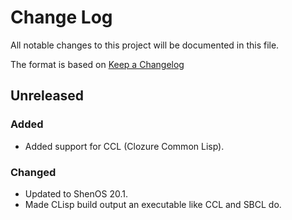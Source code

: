 # Change Log

All notable changes to this project will be documented in this file.

The format is based on [Keep a Changelog](http://keepachangelog.com/)

## Unreleased

### Added
- Added support for CCL (Clozure Common Lisp).

### Changed
- Updated to ShenOS 20.1.
- Made CLisp build output an executable like CCL and SBCL do.
